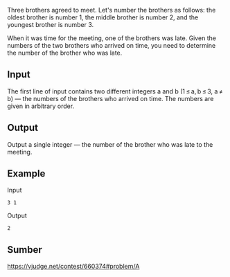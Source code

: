Three brothers agreed to meet. Let's number the brothers as follows: the oldest brother is number 1, the middle brother is number 2, and the youngest brother is number 3.

When it was time for the meeting, one of the brothers was late. Given the numbers of the two brothers who arrived on time, you need to determine the number of the brother who was late.

## Input
The first line of input contains two different integers a and b (1 ≤ a, b ≤ 3, a ≠ b) — the numbers of the brothers who arrived on time. The numbers are given in arbitrary order.

## Output
Output a single integer — the number of the brother who was late to the meeting.

## Example
Input
```
3 1
```
Output
```
2
```

## Sumber 
https://vjudge.net/contest/660374#problem/A
